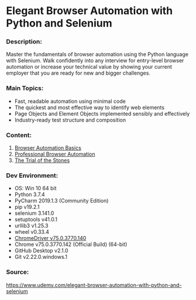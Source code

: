 # Elegant Browser Automation with Python and Selenium

### Description:<br/>
Master the fundamentals of browser automation using the Python language with Selenium. Walk confidently into any interview for entry-level browser automation or increase your technical value by showing your current employer that you are ready for new and bigger challenges.

### Main Topics:<br/>
- Fast, readable automation using minimal code<br/>
- The quickest and most effective way to identify web elements<br/>
- Page Objects and Element Objects implemented sensibly and effectively<br/>
- Industry-ready test structure and composition<br/>

### Content:<br/>

1. [Browser Automation Basics](https://github.com/ikostan/ElegantBrowserAutomationWithPythonAndSelenium/tree/master/browser_automation_basics)
2. [Professional Browser Automation](https://github.com/ikostan/ElegantBrowserAutomationWithPythonAndSelenium/tree/master/professional_browser_automation)
3. [The Trial of the Stones](https://github.com/ikostan/ElegantBrowserAutomationWithPythonAndSelenium/tree/master/trial_of_the_stones)

### Dev Environment:<br/>
- OS: Win 10 64 bit<br/>
- Python 3.7.4<br/>
- PyCharm 2019.1.3 (Community Edition)<br/>
- pip v19.2.1<br/>
- selenium 3.141.0<br/>
- setuptools v41.0.1<br/>
- urllib3 v1.25.3<br/>
- wheel v0.33.4<br/>
- [ChromeDriver v75.0.3770.140](https://chromedriver.storage.googleapis.com/index.html?path=75.0.3770.140/)<br/>
- Chrome v75.0.3770.142 (Official Build) (64-bit)<br/>
- GitHub Desktop v2.1.0<br/>
- Git v2.22.0.windows.1<br/>

### Source:<br/>
https://www.udemy.com/elegant-browser-automation-with-python-and-selenium